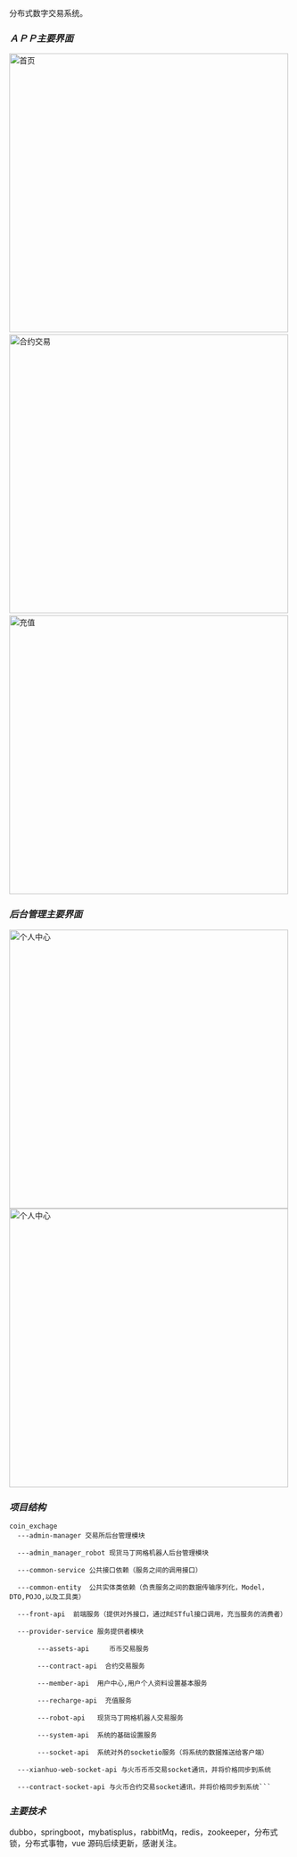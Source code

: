 分布式数字交易系统。
### _ＡＰＰ主要界面_
 
   <img src="https://ae01.alicdn.com/kf/U59977bba76bf49c69d39e6809ff0e0a52.jpg" alt="首页"  height="500" align="bottom" /> 　　　  <img src="https://www.hualigs.cn/image/6058141976745.jpg" alt="合约交易"  height="500" align="bottom" /> 
 　　　  <img src="https://www.hualigs.cn/image/605814358deac.jpg" alt="充值"  height="500" align="bottom" />
### _后台管理主要界面_
<img src="https://ae01.alicdn.com/kf/U0054bc0a2b8040ae9db2abe50eea18bc1.jpg" alt="个人中心"  height="500" align="bottom" /> <img src="https://ae01.alicdn.com/kf/U3ce9ce1c8d4f4dd4b34e33323c3207a2Q.jpg" alt="个人中心"  height="500" align="bottom" />
### _项目结构_

```
coin_exchage
  ---admin-manager 交易所后台管理模块
  
  ---admin_manager_robot 现货马丁网格机器人后台管理模块
  
  ---common-service 公共接口依赖（服务之间的调用接口）
  
  ---common-entity  公共实体类依赖（负责服务之间的数据传输序列化，Model，DTO,POJO,以及工具类）
  
  ---front-api  前端服务（提供对外接口，通过RESTful接口调用，充当服务的消费者）
  
  ---provider-service 服务提供者模块
  
       ---assets-api     币币交易服务
	   
	   ---contract-api  合约交易服务
	   
	   ---member-api  用户中心,用户个人资料设置基本服务
	   
	   ---recharge-api  充值服务
	   
	   ---robot-api   现货马丁网格机器人交易服务
	   
	   ---system-api  系统的基础设置服务
	   
	   ---socket-api  系统对外的socketio服务（将系统的数据推送给客户端）
	   
  ---xianhuo-web-socket-api 与火币币币交易socket通讯，并将价格同步到系统
  
  ---contract-socket-api 与火币合约交易socket通讯，并将价格同步到系统```
```
### _主要技术_
  dubbo，springboot，mybatisplus，rabbitMq，redis，zookeeper，分布式锁，分布式事物，vue
  源码后续更新，感谢关注。

